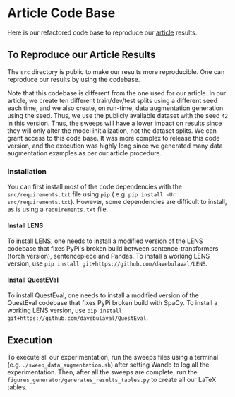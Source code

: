 # Article Code Base

Here is our refactored code base to reproduce
our [article](https://www.frontiersin.org/articles/10.3389/frai.2023.1223924/full) results.

## To Reproduce our Article Results

The `src` directory is public to make our results more reproducible. One can reproduce our results by
using the codebase.

Note that this codebase is different from the one used for our article. In our article, we create ten different
train/dev/test splits using a different seed each time, and we also create, on run-time, data augmentation generation
using the seed. Thus, we use the publicly available dataset with the seed `42` in this version. Thus, the sweeps
will have a lower impact on results since they will only alter the model initialization, not the dataset splits.
We can grant access to this code base. It was more complex to release this code version, and the execution was
highly long since we generated many data augmentation examples as per our article procedure.

### Installation

You can first install most of the code dependencies with the `src/requirements.txt` file using `pip` (
e.g. `pip install -Ur src/requirements.txt`). However, some dependencies are difficult to install, as is using
a `requirements.txt` file.

#### Install LENS

To install LENS, one needs to install a modified version of the LENS codebase that fixes PyPi's broken build between
sentence-transformers (torch version), sentencepiece and Pandas. To install a working LENS version, use
`pip install git+https://github.com/davebulaval/LENS`.

#### Install QuestEVal

To install QuestEval, one needs to install a modified version of the QuestEval codebase that fixes PyPi broken build
with
SpaCy. To install a working LENS version, use `pip install git+https://github.com/davebulaval/QuestEval`.

## Execution

To execute all our experimentation, run the sweeps files using a terminal (e.g. `./sweep_data_augmentation.sh`) after
setting Wandb to log all the experimentation. Then, after all the sweeps are complete, run
the `figures_generator/generates_results_tables.py` to create all our LaTeX tables.


